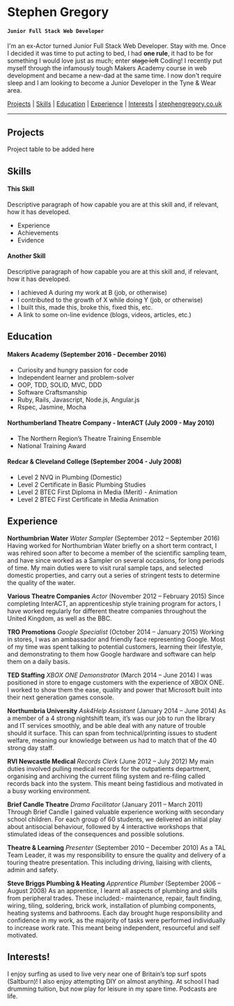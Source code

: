 # Stephen Gregory
#### `Junior Full Stack Web Developer`

I'm an ex-Actor turned Junior Full Stack Web Developer. Stay with me. Once I decided it was time to put acting to bed, I had **one rule**, it had to be for something I would love just as much; enter ~~stage left~~ Coding! I recently put myself through the infamously tough Makers Academy course in web development and became a new-dad at the same time. I now don't require sleep and I am looking to become a Junior Developer in the Tyne & Wear area.

[Projects](#projects) | [Skills](#skills) | [Education](#education) | [Experience](#experience) | [Interests](#interests) | [stephengregory.co.uk](https://stephengregory.co.uk)
***


## <a name="projects">Projects</a>
Project table to be added here


## <a name="skills">Skills</a>

#### This Skill
Descriptive paragraph of how capable you are at this skill and, if relevant, how it has developed.

- Experience
- Achievements
- Evidence

#### Another Skill
Descriptive paragraph of how capable you are at this skill and, if relevant, how it has developed.

- I achieved A during my work at B (job, or otherwise)
- I contributed to the growth of X while doing Y (job, or otherwise)
- I built this, made this, broke this, fixed this, etc.
- A link to some on-line evidence (blogs, videos, articles, etc.)


## <a name="education">Education</a>
#### Makers Academy (September 2016 - December 2016)

- Curiosity and hungry passion for code
- Independent learner and problem-solver
- OOP, TDD, SOLID, MVC, DDD
- Software Craftsmanship
- Ruby, Rails, Javascript, Node.js, Angular.js
- Rspec, Jasmine, Mocha

#### Northumberland Theatre Company - InterACT (July 2009 - May 2010)

- The Northern Region’s Theatre Training Ensemble
- National Training Award

#### Redcar & Cleveland College (September 2004 - July 2008)

- Level 2 NVQ in Plumbing (Domestic)
- Level 2 Certificate in Basic Plumbing Studies
- Level 2 BTEC First Diploma in Media (Merit) - Animation
- Level 2 BTEC First Certificate in Media Animation


## <a name="experience">Experience</a>

**Northumbrian Water** *Water Sampler* (September 2012 – September 2016) Having worked for Northumbrian Water briefly on a short term contract, I was rehired soon after to become a member of the scientific sampling team, and have since worked as a Sampler on several occasions, for long periods of time. My main duties were to visit rural sample taps, and selected domestic properties, and carry out a series of stringent tests to determine the quality of the water.

**Various Theatre Companies** *Actor* (November 2012 – February 2015)
Since completing InterACT, an apprenticeship style training program for actors, I have worked regularly for different theatre companies throughout the United Kingdom, as well as the BBC.

**TRO Promotions** *Google Specialist* (October 2014 – January 2015)
Working in stores, I was an ambassador and friendly face representing Google. Most of my time was spent talking to potential customers, learning their lifestyle, and demonstrating to them how Google hardware and software can help them on a daily basis.

**TED Staffing** *XBOX ONE Demonstrator* (March 2014 – June 2014)
I was positioned in store to engage customers with the experience of XBOX ONE. I worked to show them the ease, quality and power that Microsoft built into their next generation games console.

**Northumbria University** *Ask4Help Assistant* (January 2014 – June 2014)
As a member of a 4 strong nightshift team, it’s was our job to run the library and IT services smoothly, and be able deal with any nature of trouble should it surface. This can span from technical/printing issues to student welfare, meaning our knowledge between us had to match that of the 40 strong day staff.

**RVI Newcastle Medical** *Records Clerk* (June 2012 – July 2012)
My main duties involved pulling medical records for the outpatients department, organising and archiving the current filing system and re-filing called records back into the system. This meant being fastidious and motivated in a busy working environment.

**Brief Candle Theatre** *Drama Facilitator* (January 2011 – March 2011)
Through Brief Candle I gained valuable experience working with secondary school children. For each group of 60 students, we delivered an initial play about antisocial behaviour, followed by 4 interactive workshops that stimulated ideas of the consequences and possible solutions.

**Theatre & Learning** *Presenter* (September 2010 – December 2010)
As a TAL Team Leader, it was my responsibility to ensure the quality and delivery of a touring theatre presentation. This including driving, liaising with clients, admin and safety.

**Steve Briggs Plumbing & Heating** *Apprentice Plumber* (September 2006 – August 2008)
As an apprentice, I learnt all aspects of plumbing and skills from peripheral trades. These included:- maintenance, repair, fault finding, wiring, tiling, soldering, brick work, installation of plumbing components, heating systems and bathrooms. Each day brought huge responsibility and confidence in my work, as the majority of tasks were performed individually to increase work rate. This meant being independent, resourceful and self motivated.


## <a name="interests">Interests!</a>

I enjoy surfing as used to live very near one of Britain’s top surf spots (Saltburn)! I also enjoy attempting DIY on almost anything. At school I had drumming tuition, but now play for leisure in my spare time. Podcasts are life.
